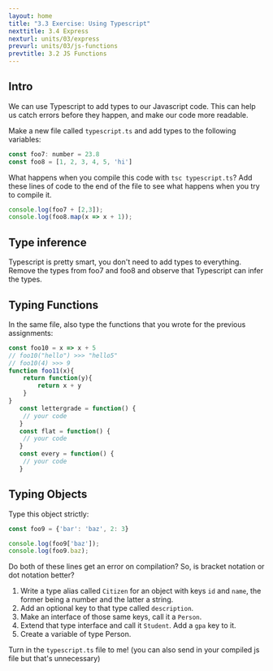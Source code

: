 ```yaml
---
layout: home
title: "3.3 Exercise: Using Typescript"
nexttitle: 3.4 Express
nexturl: units/03/express
prevurl: units/03/js-functions
prevtitle: 3.2 JS Functions
--- 
```


## Intro

We can use Typescript to add types to our Javascript code. This can help us catch errors before they happen, and make our code more readable.

Make a new file called `typescript.ts` and add types to the following variables:

```js
const foo7: number = 23.8
const foo8 = [1, 2, 3, 4, 5, 'hi']
```

What happens when you compile this code with `tsc typescript.ts`? Add these lines of code to the end of the file to see what happens when you try to compile it.

```js
console.log(foo7 + [2,3]);
console.log(foo8.map(x => x + 1));
```

## Type inference

Typescript is pretty smart, you don't need to add types to everything. Remove the types from foo7 and foo8 and observe that Typescript can infer the types.

## Typing Functions 

In the same file, also type the functions that you wrote for the previous assignments:

```js
const foo10 = x => x + 5
// foo10("hello") >>> "hello5"
// foo10(4) >>> 9
function foo11(x){
    return function(y){
        return x + y
    }
}
   const lettergrade = function() {
    // your code 
   }
   const flat = function() {
    // your code 
   }
   const every = function() {
    // your code
   }
```

## Typing Objects

Type this object strictly:

```js
const foo9 = {'bar': 'baz', 2: 3}
```

```js
console.log(foo9['baz']);
console.log(foo9.baz); 
```

Do both of these lines get an error on compilation? So, is bracket notation or dot notation better?

1. Write a type alias called `Citizen` for an object with keys `id` and `name`, the former being a number and the latter a string.
2. Add an optional key to that type called `description`.
3. Make an interface of those same keys, call it a `Person`.
4. Extend that type interface and call it `Student`. Add a `gpa` key to it.
5. Create a variable of type Person. 

Turn in the `typescript.ts` file to me! (you can also send in your compiled js file but that's unnecessary)